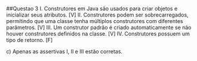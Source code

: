 ##Questao 3
I. Construtores em Java são usados para criar objetos e inicializar seus atributos. [V]
II. Construtores podem ser sobrecarregados, permitindo que uma classe tenha múltiplos construtores com diferentes parâmetros. [V]
III. Um construtor padrão é criado automaticamente se não houver construtores definidos na classe. [V]
IV. Construtores possuem um tipo de retorno. [F]

c) Apenas as assertivas I, II e III estão corretas.



